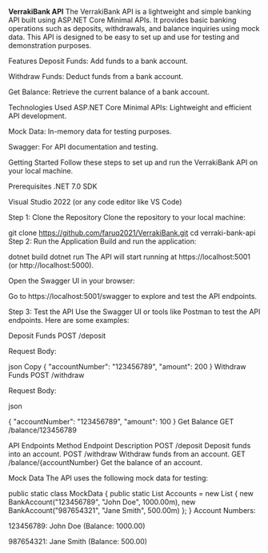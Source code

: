 **VerrakiBank API**
The VerrakiBank API is a lightweight and simple banking API built using ASP.NET Core Minimal APIs. It provides basic banking operations such as deposits, withdrawals,
and balance inquiries using mock data. This API is designed to be easy to set up and use for testing and demonstration purposes.

Features
Deposit Funds: Add funds to a bank account.

Withdraw Funds: Deduct funds from a bank account.

Get Balance: Retrieve the current balance of a bank account.

Technologies Used
ASP.NET Core Minimal APIs: Lightweight and efficient API development.

Mock Data: In-memory data for testing purposes.

Swagger: For API documentation and testing.

Getting Started
Follow these steps to set up and run the VerrakiBank API on your local machine.

Prerequisites
.NET 7.0 SDK

Visual Studio 2022 (or any code editor like VS Code)

Step 1: Clone the Repository
Clone the repository to your local machine:


git clone https://github.com/faruq2021/VerrakiBank.git
cd verraki-bank-api
Step 2: Run the Application
Build and run the application:


dotnet build
dotnet run
The API will start running at https://localhost:5001 (or http://localhost:5000).

Open the Swagger UI in your browser:

Go to https://localhost:5001/swagger to explore and test the API endpoints.

Step 3: Test the API
Use the Swagger UI or tools like Postman to test the API endpoints. Here are some examples:

Deposit Funds
POST /deposit

Request Body:

json
Copy
{
    "accountNumber": "123456789",
    "amount": 200
}
Withdraw Funds
POST /withdraw

Request Body:

json

{
    "accountNumber": "123456789",
    "amount": 100
}
Get Balance
GET /balance/123456789

API Endpoints
Method	Endpoint	Description
POST	/deposit	Deposit funds into an account.
POST	/withdraw	Withdraw funds from an account.
GET	/balance/{accountNumber}	Get the balance of an account.

Mock Data
The API uses the following mock data for testing:


public static class MockData
{
    public static List<BankAccount> Accounts = new List<BankAccount>
    {
        new BankAccount("123456789", "John Doe", 1000.00m),
        new BankAccount("987654321", "Jane Smith", 500.00m)
    };
}
Account Numbers:

123456789: John Doe (Balance: 1000.00)

987654321: Jane Smith (Balance: 500.00)

